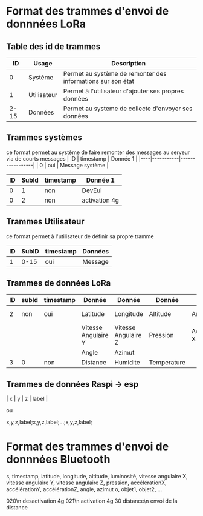 # Format des trammes d'envoi de donnnées LoRa

## Table des id de trammes


| ID   | Usage       | Description                                                  |
|------|-------------|--------------------------------------------------------------|
| 0    | Système     | Permet au système de remonter des informations sur son état  |
| 1    | Utilisateur | Permet à l'utilisateur d'ajouter ses propres données         |
| 2-15 | Données     | Permet au systeme de collecte d'envoyer ses données          |


## Trammes systèmes
ce format permet au système de faire remonter des messages au serveur via de courts messages
| ID | timestamp | Donnée 1        |
|----|-----------|-----------------|
| 0  | oui       | Message système |

| ID | SubId | timestamp | Donnée 1        |
|----|-------|-----------|-----------------|
| 0  |   1   | non       | DevEui          |
| 0  |   2   | non       | activation 4g   |

## Trammes Utilisateur

ce format permet à l'utilisateur de définir sa propre tramme

| ID | SubID | timestamp | Données |
|----|-------|-----------|---------|
| 1  | 0-15  | oui       | Message |

## Trammes de données LoRa

| ID  | subId | timestamp | Donnée               | Donnée                | Donnée                | Donnée         | Donnée        |  Donnée              |
|-----|-------|-----------|----------------------|-----------------------|-----------------------|----------------|---------------|----------------------|
|  2  |  non  | oui       | Latitude             | Longitude             | Altitude              | Angle          | luminosite    | Vitesse Angulaire X  |
|     |       |           | Vitesse Angulaire Y  | Vitesse Angulaire Z   | Pression              | Accelération X | Accelération Y| Accelération Z       | 
|     |       |           | Angle                | Azimut                |                       |                |               |                      |
|  3  |   0   | non       | Distance             | Humidite              | Temperature           |                |               |                      |


## Trammes de données Raspi -> esp

| x | y | z | label |

ou 

x,y,z,label;x,y,z,label;...;x,y,z,label;


# Format des trammes d'envoi de donnnées Bluetooth

s, timestamp, latitude, longitude, altitude, luminosité, vitesse angulaire X, vitesse angulaire Y, vitesse angulaire Z, pression, accélérationX, accélérationY, accélérationZ, angle, azimut
o, objet1, objet2, ...

020\n desactivation 4g
021\n activation 4g
30 distance\n envoi de la distance